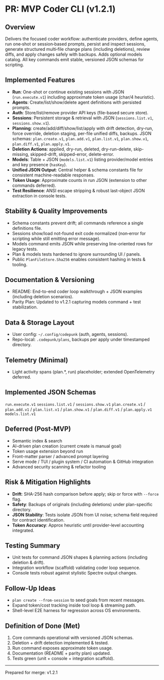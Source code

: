 # PR: MVP Coder CLI (v1.2.1)

## Overview
Delivers the focused coder workflow: authenticate providers, define agents, run one‑shot or session‑based prompts, persist and inspect sessions, generate structured multi‑file change plans (including deletions), review diffs, and apply changes safely with backups. Adds optional models catalog. All key commands emit stable, versioned JSON schemas for scripting.

## Implemented Features
- **Run**: One-shot or continue existing sessions with JSON (`run.execute.v1`) including approximate token usage (char/4 heuristic).
- **Agents**: Create/list/show/delete agent definitions with persisted prompts.
- **Auth**: Store/list/remove provider API keys (file-based secure store).
- **Sessions**: Persistent storage & retrieval with JSON (`sessions.list.v1`, `sessions.show.v1`).
- **Planning**: create/add/diff/show/list/apply with drift detection, dry-run, force override, deletion staging, per-file unified diffs, backups. JSON schemas: `plan.create.v1`, `plan.add.v1`, `plan.list.v1`, `plan.show.v1`, `plan.diff.v1`, `plan.apply.v1`.
- **Deletion Actions**: applied, dry-run, deleted, dry-run-delete, skip-missing, skipped-drift, skipped-error, delete-error.
- **Models**: Table + JSON (`models.list.v1`) listing provider/model entries and key presence (`hasKey`).
- **Unified JSON Output**: Central helper & schema constants file for consistent machine-readable responses.
- **Token Usage**: Approximate counts in run JSON (extension to other commands deferred).
- **Test Resilience**: ANSI escape stripping & robust last-object JSON extraction in console tests.

## Stability & Quality Improvements
- Schema constants prevent drift; all commands reference a single definitions file.
- Sessions show/load not-found exit code normalized (non‑error for scripting while still emitting error message).
- Models command emits JSON while preserving line-oriented rows for legacy tests.
- Plan & models tests hardened to ignore surrounding UI / panels.
- Public `PlanFileStore.Sha256` enables consistent hashing in tests & tooling.

## Documentation & Versioning
- README: End-to-end coder loop walkthrough + JSON examples (including deletion scenarios).
- Parity Plan: Updated to v1.2.1 capturing models command + test stabilization.

## Data & Storage Layout
- User config: `~/.config/codepunk` (auth, agents, sessions).
- Repo-local: `.codepunk/plans`, backups per apply under timestamped directory.

## Telemetry (Minimal)
- Light activity spans (plan.*, run) placeholder; extended OpenTelemetry deferred.

## Implemented JSON Schemas
`run.execute.v1`
`sessions.list.v1` / `sessions.show.v1`
`plan.create.v1` / `plan.add.v1` / `plan.list.v1` / `plan.show.v1` / `plan.diff.v1` / `plan.apply.v1`
`models.list.v1`

## Deferred (Post-MVP)
- Semantic index & search
- AI-driven plan creation (current create is manual goal)
- Token usage extension beyond run
- Front-matter parser / advanced prompt layering
- Serve mode / TUI / plugin system / CI automation & GitHub integration
- Advanced security scanning & refactor tooling

## Risk & Mitigation Highlights
- **Drift**: SHA-256 hash comparison before apply; skip or force with `--force` flag.
- **Safety**: Backups of originals (including deletions) under plan-specific directory.
- **JSON Stability**: Tests isolate JSON from UI noise; schema field required for contract identification.
- **Token Accuracy**: Approx heuristic until provider-level accounting integrated.

## Testing Summary
- Unit tests for command JSON shapes & planning actions (including deletion & drift).
- Integration workflow (scaffold) validating coder loop sequence.
- Console tests robust against stylistic Spectre output changes.

## Follow-Up Ideas
- `plan create --from-session` to seed goals from recent messages.
- Expand token/cost tracking inside tool loop & streaming path.
- Shell-level E2E harness for regression across OS environments.

## Definition of Done (Met)
1. Core commands operational with versioned JSON schemas.
2. Deletion + drift detection implemented & tested.
3. Run command exposes approximate token usage.
4. Documentation (README + parity plan) updated.
5. Tests green (unit + console + integration scaffold).

---
Prepared for merge: v1.2.1